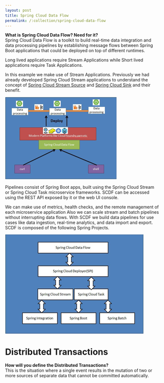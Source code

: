 ```yaml
---
layout: post
title: Spring Cloud Data Flow
permalink: /:collection/spring-cloud-data-flow
---
```


**What is Spring Cloud Data Flow? Need for it?**  
Spring Cloud Data Flow is a toolkit to build real-time data integration and data processing pipelines by establishing message flows between Spring Boot applications that could be deployed on top of different runtimes.

Long lived applications require Stream Applications while Short lived applications require Task Applications.

In this example we make use of Stream Applications. Previously we had already developed Spring Cloud Stream applications to understand the concept of [Spring Cloud Stream Source](https://www.javainuse.com/spring/cloud-stream-rabbitmq-1) and [Spring Cloud Sink](https://www.javainuse.com/spring/cloud-stream-rabbitmq-2) and their benefit. 

![](https://github.com/arpit04tripathi/files-cdn/raw/cdn/webservices/microservices/spring-cloud-data-flow.png)

Pipelines consist of Spring Boot apps, built using the Spring Cloud Stream or Spring Cloud Task microservice frameworks. SCDF can be accessed using the REST API exposed by it or the web UI console.

We can make use of metrics, health checks, and the remote management of each microservice application Also we can scale stream and batch pipelines without interrupting data flows. With SCDF we build data pipelines for use cases like data ingestion, real-time analytics, and data import and export. SCDF is composed of the following Spring Projects.

![](https://github.com/arpit04tripathi/files-cdn/raw/cdn/webservices/microservices/spring-cloud-data-flow-modules.png)

# Distributed Transactions

**How will you define the Distributed Transactions?**  
This is the situation where a single event results in the mutation of two or more sources of separate data that cannot be committed automatically.
